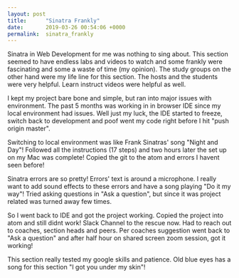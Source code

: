 ```yaml
---
layout: post
title:      "Sinatra Frankly"
date:       2019-03-26 00:54:06 +0000
permalink:  sinatra_frankly
---
```



Sinatra in Web Development for me was nothing to sing about. This section seemed to have endless labs and videos to watch and some frankly were fascinating and some a waste of time (my opinion). The study groups on the other hand were my life line for this section. The hosts and the students were very helpful. Learn instruct videos were helpful as well.

I kept my project bare bone and simple, but ran into major issues with environment. The past 5 months was working in in browser IDE since my local environment had issues. Well just my luck, the IDE started to freeze, switch back to development and poof went my code right before I hit "push origin master".

Switching to local environment was like Frank Sinatras' song "Night and Day"! 
Followed all the instructions (17 steps) and two hours later the set up on my Mac was complete! Copied the git to the atom and errors I havent seen before! 

Sinatra errors are so pretty! Errors' text is around a microphone. I really want to add sound effects to these errors and have a song playing "Do it my way"! Tried asking questions in "Ask a question", but since it was project related was turned away few times. 

So I went back to IDE and got the project working. Copied the project into atom and still didnt work! Slack Channel to the rescue now. Had to reach out to coaches, section heads and peers. Per coaches suggestion went back to "Ask a question" and after half hour on shared screen zoom session, got it working!

This section really tested my google skills and patience. Old blue eyes has a song for this section "I got you under my skin"!
